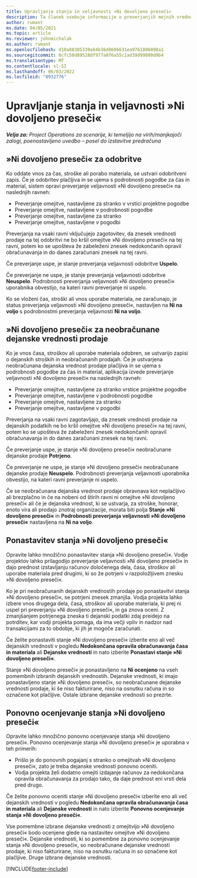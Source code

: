 ```yaml
---
title: Upravljanje stanja in veljavnosti »Ni dovoljeno preseči«
description: Ta članek vsebuje informacije o preverjanjih mejnih vrednosti, ki se ne smejo preseči, opravljenih v projektnih operacijah.
author: rumant
ms.date: 04/05/2021
ms.topic: article
ms.reviewer: johnmichalak
ms.author: rumant
ms.openlocfilehash: d10a88305339a84b36d8606631ea9761806098a1
ms.sourcegitcommit: 6cfc50d89528df977a8f6a55c1ad39d99800d9b4
ms.translationtype: MT
ms.contentlocale: sl-SI
ms.lasthandoff: 06/03/2022
ms.locfileid: "8932776"
---
```

# <a name="manage-not-to-exceed-status-and-validations"></a>Upravljanje stanja in veljavnosti »Ni dovoljeno preseči« 

_**Velja za:** Project Operations za scenarije, ki temeljijo na virih/manjkajoči zalogi, poenostavljeno uvedbo – posel do izstavitve predračuna_

## <a name="not-to-exceed-on-approvals"></a>»Ni dovoljeno preseči« za odobritve

Ko oddate vnos za čas, stroške ali porabo materiala, se ustvari odobritveni zapis. Če je odobritev plačljiva in se ujema s podrobnosti pogodbe za čas in material, sistem opravi preverjanje veljavnosti »Ni dovoljeno preseči« na naslednjih ravneh:

  - Preverjanje omejitve, nastavljene za stranko v vrstici projektne pogodbe
  - Preverjanje omejitve, nastavljene v podrobnosti pogodbe
  - Preverjanje omejitve, nastavljene za stranko
  - Preverjanje omejitve, nastavljene v pogodbi

Preverjanja na vsaki ravni vključujejo zagotovitev, da znesek vrednosti prodaje na tej odobritvi ne bo kršil omejitve »Ni dovoljeno preseči« na tej ravni, potem ko se upošteva že zabeleženi znesek nedokončanih opravil obračunavanja in do danes zaračunani znesek na tej ravni.

Če preverjanje uspe, je stanje preverjanja veljavnosti odobritve **Uspelo**.

Če preverjanje ne uspe, je stanje preverjanja veljavnosti odobritve **Neuspelo**. Podrobnosti preverjanja veljavnosti »Ni dovoljeno preseči« uporabnika obvestijo, na kateri ravni preverjanje ni uspelo.

Ko se vloženi čas, stroški ali vnos uporabe materiala, ne zaračunajo, je status preverjanja veljavnosti »Ni dovoljeno preseči«, nastavljen na **Ni na voljo** s podrobnostmi preverjanja veljavnosti **Ni na voljo**.

## <a name="not-to-exceed-on-unbilled-sales-actuals"></a>»Ni dovoljeno preseči« za neobračunane dejanske vrednosti prodaje

Ko je vnos časa, stroškov ali uporabe materiala odobren, se ustvarijo zapisi o dejanskih stroških in neobračunanih prodajah. Če je ustvarjena neobračunana dejanska vrednost prodaje plačljiva in se ujema s podrobnosti pogodbe za čas in material, aplikacija izvede preverjanje veljavnosti »Ni dovoljeno preseči« na naslednjih ravneh:

  - Preverjanje omejitve, nastavljene za stranko vrstice projektne pogodbe
  - Preverjanje omejitve, nastavljene v podrobnosti pogodbe
  - Preverjanje omejitve, nastavljene za stranko
  - Preverjanje omejitve, nastavljene v pogodbi

Preverjanja na vsaki ravni zagotavljajo, da znesek vrednosti prodaje na dejanskih podatkih ne bo kršil omejitve »Ni dovoljeno preseči« na tej ravni, potem ko se upošteva že zabeleženi znesek nedokončanih opravil obračunavanja in do danes zaračunani znesek na tej ravni.

Če preverjanje uspe, je stanje »Ni dovoljeno preseči« neobračunane dejanske prodaje **Potrjeno**.

Če preverjanje ne uspe, je stanje »Ni dovoljeno preseči« neobračunane dejanske prodaje **Neuspelo**. Podrobnosti preverjanja veljavnosti uporabnika obvestijo, na kateri ravni preverjanje ni uspelo.

Če se neobračunana dejanska vrednost prodaje obravnava kot neplačljivo ali brezplačno in če na nobeni od štirih ravni ni omejitve »Ni dovoljeno preseči« ali če je dejanska vrednost, ki se ustvarja, za stroške, honorar, enoto vira ali prodajo znotraj organizacije, morata biti polja **Stanje »Ni dovoljeno preseči«** in **Podrobnosti preverjanja veljavnosti »Ni dovoljeno preseči«** nastavljena na **Ni na voljo**.

## <a name="reset-the-not-to-exceed-status"></a>Ponastavitev stanja »Ni dovoljeno preseči«

Opravite lahko množično ponastavitev stanja »Ni dovoljeno preseči«. Vodje projektov lahko prilagodijo preverjanje veljavnosti »Ni dovoljeno preseči« in dajo prednost izstavljanju računov določenega dela, časa, stroškov ali uporabe materiala pred drugimi, ki so že potrjeni v razpoložljivem znesku »Ni dovoljeno preseči«.

Ko je pri neobračunanih dejanskih vrednostih prodaje po ponastavitvi stanja »Ni dovoljeno preseči«, se potrjeni znesek zmanjša. Vodja projekta lahko izbere vnos drugega dela, časa, stroškov ali uporabe materiala, ki prej ni uspel pri preverjanju »Ni dovoljeno preseči«, in ga znova oceni. Z zmanjšanjem potrjenega zneska ti dejanski podatki zdaj preidejo na potrditev, kar vodji projekta pomaga, da ima večji vpliv in nadzor nad transakcijami za to obdobje, ki jih je mogoče zaračunati.

Če želite ponastaviti stanje »Ni dovoljeno preseči« izberite eno ali več dejanskih vrednosti v pogledu **Nedokončana opravila obračunavanja časa in materiala** ali **Dejanske vrednosti** in nato izberite **Ponastavi stanje »Ni dovoljeno preseči«**.

Stanje »Ni dovoljeno preseči« je ponastavljeno na **Ni ocenjeno** na vseh pomembnih izbranih dejanskih vrednostih. Dejanske vrednosti, ki imajo ponastavljeno stanje »Ni dovoljeno preseči«, so neobračunane dejanske vrednosti prodaje, ki še niso fakturirane, niso na osnutku računa in so označene kot plačljive. Ostale izbrane dejanske vrednosti so prezrte.

## <a name="reevaluate-not-to-exceed-status"></a>Ponovno ocenjevanje stanja »Ni dovoljeno preseči«

Opravite lahko množično ponovno ocenjevanje stanja »Ni dovoljeno preseči«. Ponovno ocenjevanje stanja »Ni dovoljeno preseči« je uporabna v teh primerih:

  - Prišlo je do ponovnih pogajanj s stranko o omejitvah »Ni dovoljeno preseči«, zato je treba dejanske vrednosti ponovno oceniti.
  - Vodja projekta želi dodatno omejiti izdajanje računov za nedokončana opravila obračunavanja za prodajo tako, da daje prednost eni vrsti dela pred drugo.

Če želite ponovno oceniti stanje »Ni dovoljeno preseči« izberite eno ali več dejanskih vrednosti v pogledu **Nedokončana opravila obračunavanja časa in materiala** ali **Dejanske vrednosti** in nato izberite **Ponovno ocenjevanje stanja »Ni dovoljeno preseči«**.

Vse pomembne izbrane dejanske vrednosti z omejitvijo »Ni dovoljeno preseči« bodo ocenjene glede na nastavitev omejitve »Ni dovoljeno preseči«. Dejanske vrednosti, ki so pomembne za ponovno ocenjevanje stanja »Ni dovoljeno preseči«, so neobračunane dejanske vrednosti prodaje, ki niso fakturirane, niso na osnutku računa in so označene kot plačljive. Druge izbrane dejanske vrednosti.


[!INCLUDE[footer-include](../../includes/footer-banner.md)]
